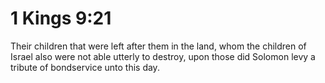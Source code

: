 # 1 Kings 9:21

Their children that were left after them in the land, whom the children of Israel also were not able utterly to destroy, upon those did Solomon levy a tribute of bondservice unto this day.